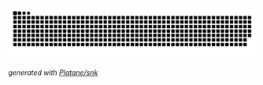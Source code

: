 <picture>
  <source media="(prefers-color-scheme: dark)" srcset="https://raw.githubusercontent.com/weihe2850/weihe2850/refs/heads/output/github-contribution-grid-snake-dark.svg">
  <source media="(prefers-color-scheme: light)" srcset="https://raw.githubusercontent.com/weihe2850/weihe2850/refs/heads/output/github-contribution-grid-snake.svg">
  <img alt="github contribution grid snake animation" src="https://raw.githubusercontent.com/platane/platane/output/github-contribution-grid-snake.svg">
</picture>

_generated with [Platane/snk](https://github.com/Platane/snk)_
